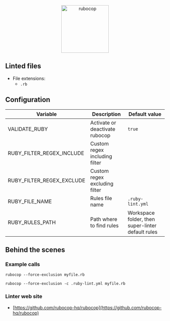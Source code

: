 <!-- markdownlint-disable MD033 MD041 -->
<!-- Generated by .automation/build.py, please do not update manually -->

<div align="center">
  <a href="https://github.com/rubocop-hq/rubocop" target="blank" title="Visit linter Web Site">
    <img src="https://raw.githubusercontent.com/rubocop-hq/rubocop/master/logo/rubo-logo-horizontal.png" alt="rubocop" height="150px">
  </a>
</div>

## Linted files

- File extensions:
  - `.rb`

## Configuration

| Variable | Description | Default value |
| ----------------- | -------------- | -------------- |
| VALIDATE_RUBY | Activate or deactivate rubocop | `true` |
| RUBY_FILTER_REGEX_INCLUDE | Custom regex including filter |  |
| RUBY_FILTER_REGEX_EXCLUDE | Custom regex excluding filter |  |
| RUBY_FILE_NAME | Rules file name | `.ruby-lint.yml` |
| RUBY_RULES_PATH | Path where to find rules | Workspace folder, then super-linter default rules |

## Behind the scenes

### Example calls

```shell
rubocop --force-exclusion myfile.rb
```

```shell
rubocop --force-exclusion -c .ruby-lint.yml myfile.rb
```

### Linter web site
- [https://github.com/rubocop-hq/rubocop](https://github.com/rubocop-hq/rubocop)

